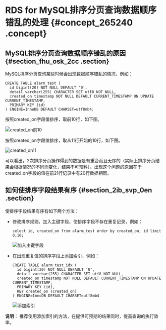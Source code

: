 # RDS for MySQL排序分页查询数据顺序错乱的处理 {#concept_265240 .concept}

## MySQL排序分页查询数据顺序错乱的原因 {#section_fhu_osk_2cc .section}

MySQL排序分页查询某些时候会出现数据顺序错乱的情况，例如：

``` {#codeblock_jig_ezz_ty1}
CREATE TABLE alarm_test (
  id bigint(20) NOT NULL DEFAULT '0',
  detail varchar(255) CHARACTER SET utf8 NOT NULL,
  created_on timestamp NOT NULL DEFAULT CURRENT_TIMESTAMP ON UPDATE CURRENT_TIMESTAMP,
  PRIMARY KEY (id)
) ENGINE=InnoDB DEFAULT CHARSET=utf8mb4;
```

按照created\_on字段值排序，取前10行，如下图。

![created_on前10](http://static-aliyun-doc.oss-cn-hangzhou.aliyuncs.com/assets/img/8299/155782706547276_zh-CN.png)

按照created\_on字段值排序，取从11行开始的10行，如下图。

![created_on11](http://static-aliyun-doc.oss-cn-hangzhou.aliyuncs.com/assets/img/8299/155782706647278_zh-CN.png)

可以看出，2次排序分页操作得到的数据是有重合而且无序的（实际上排序分页结果会根据情况的不同而变化，结果不可预料）。出现这个问题的原因在于created\_on字段的值在前21行记录中有20行数据相同。

## 如何使排序字段结果有序 {#section_2ib_svp_0en .section}

使排序字段结果有序有如下两个方法：

-   修改排序规则，加入主键字段，使排序字段不存在重复记录，例如：

    ``` {#codeblock_rgt_gd8_qr9}
    select id, created_on from alarm_test order by created_on, id limit 0,10;
    ```

    ![加入主键字段](http://static-aliyun-doc.oss-cn-hangzhou.aliyuncs.com/assets/img/8299/155782706647279_zh-CN.png)

-   在出现重复值的排序字段上添加索引，例如：

    ``` {#codeblock_s57_2wf_5k8}
    CREATE TABLE alarm_test_idx (
      id bigint(20) NOT NULL DEFAULT '0',
      detail varchar(255) CHARACTER SET utf8 NOT NULL,
      created_on timestamp NOT NULL DEFAULT CURRENT_TIMESTAMP ON UPDATE CURRENT_TIMESTAMP,
      PRIMARY KEY (id),
      KEY created_on (created_on)
    ) ENGINE=InnoDB DEFAULT CHARSET=utf8mb4
    ```

    ![添加索引](http://static-aliyun-doc.oss-cn-hangzhou.aliyuncs.com/assets/img/8299/155782706647280_zh-CN.png)


**说明：** 推荐使用添加索引的方法，在提供可预期的结果同时，提高查询的执行效率。

